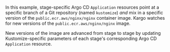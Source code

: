 In this example, stage-specific Argo CD `Application` resources point at a
specific branch of a Git repository (named `kustomize`) _and_ mix in a specific
version of the `public.ecr.aws/nginx/nginx` container image. Kargo watches for
new versions of the `public.ecr.aws/nginx/nginx` image.

New versions of the image are advanced from stage to stage by updating
Kustomize-specific parameters of each stage's corresponding Argo CD
`Application` resource.

